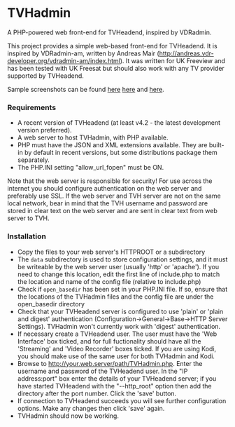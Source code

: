 # TVHadmin
A PHP-powered web front-end for TVHeadend, inspired by VDRadmin.

This project provides a simple web-based front-end for TVHeadend. It is inspired by VDRadmin-am, written by Andreas Mair (http://andreas.vdr-developer.org/vdradmin-am/index.html). It was written for UK Freeview and has been tested with UK Freesat but should also work with any TV provider supported by TVHeadend.

Sample screenshots can be found [here](/screenshots/now.png) [here](/screenshots/timeline.png) and [here](/screenshots/favourite.png).

### Requirements
- A recent version of TVHeadend (at least v4.2 - the latest development version preferred).
- A web server to host TVHadmin, with PHP available.
- PHP must have the JSON and XML extensions available. They are built-in by default in recent versions, but some distributions package them separately.
- The PHP.INI setting "allow_url_fopen" must be ON.

Note that the web server is responsible for security! For use across the internet you should configure authentication on the web server and preferably use SSL. If the web server and TVH server are not on the same local network, bear in mind that the TVH username and password are stored in clear text on the web server and are sent in clear text from web server to TVH.

### Installation
- Copy the files to your web server's HTTPROOT or a subdirectory
- The `data` subdirectory is used to store configuration settings, and it must be writeable by the web server user (usually 'http' or 'apache'). If you need to change this location, edit the first line of include.php to match the location and name of the config file (relative to include.php)
- Check if `open_basedir` has been set in your PHP.INI file. If so, ensure that the locations of the TVHadmin files and the config file are under the open_basedir directory
- Check that your TVHeadend server is configured to use 'plain' or 'plain and digest' authentication (Configuration->General->Base->HTTP Server Settings). TVHadmin won't currently work with 'digest' authentication.
- If necessary create a TVHeadend user. The user must have the 'Web Interface' box ticked, and for full fuctionality should have all the 'Streaming' and 'Video Recorder' boxes ticked. If you are using Kodi, you should make use of the same user for both TVHadmin and Kodi.
- Browse to http://your.web.server/path/TVHadmin.php. Enter the username and password of the TVHeadend user. In the "IP address:port" box enter the details of your TVHeadend server; if you have started TVHeadend with the "--http_root" option then add the directory after the port number. Click the 'save' button.
- If connection to TVHeadend succeeds you will see further configuration options. Make any changes then click 'save' again.
- TVHadmin should now be working.
